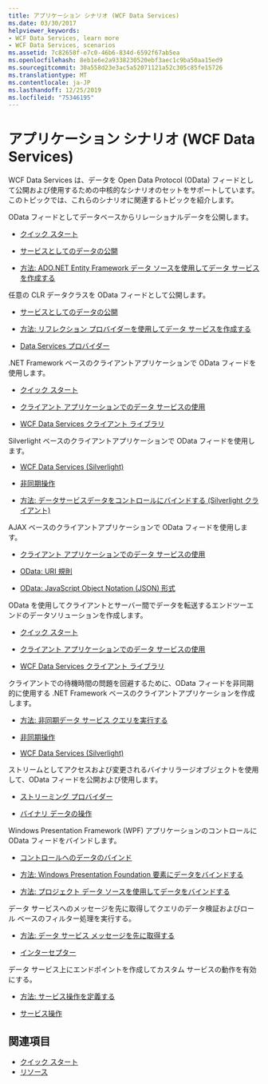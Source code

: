 ```yaml
---
title: アプリケーション シナリオ (WCF Data Services)
ms.date: 03/30/2017
helpviewer_keywords:
- WCF Data Services, learn more
- WCF Data Services, scenarios
ms.assetid: 7c82658f-e7c0-46b6-834d-6592f67ab5ea
ms.openlocfilehash: 8eb1e6e2a9338230520ebf3aec1c9ba50aa15ed9
ms.sourcegitcommit: 30a558d23e3ac5a52071121a52c305c85fe15726
ms.translationtype: MT
ms.contentlocale: ja-JP
ms.lasthandoff: 12/25/2019
ms.locfileid: "75346195"
---
```

# <a name="application-scenarios-wcf-data-services"></a>アプリケーション シナリオ (WCF Data Services)

WCF Data Services は、データを Open Data Protocol (OData) フィードとして公開および使用するための中核的なシナリオのセットをサポートしています。 このトピックでは、これらのシナリオに関連するトピックを紹介します。

OData フィードとしてデータベースからリレーショナルデータを公開します。

- [クイック スタート](quickstart-wcf-data-services.md)

- [サービスとしてのデータの公開](exposing-your-data-as-a-service-wcf-data-services.md)

- [方法: ADO.NET Entity Framework データ ソースを使用してデータ サービスを作成する](create-a-data-service-using-an-adonet-ef-data-wcf.md)

任意の CLR データクラスを OData フィードとして公開します。

- [サービスとしてのデータの公開](exposing-your-data-as-a-service-wcf-data-services.md)

- [方法: リフレクション プロバイダーを使用してデータ サービスを作成する](create-a-data-service-using-rp-wcf-data-services.md)

- [Data Services プロバイダー](data-services-providers-wcf-data-services.md)

.NET Framework ベースのクライアントアプリケーションで OData フィードを使用します。

- [クイック スタート](quickstart-wcf-data-services.md)

- [クライアント アプリケーションでのデータ サービスの使用](using-a-data-service-in-a-client-application-wcf-data-services.md)

- [WCF Data Services クライアント ライブラリ](wcf-data-services-client-library.md)

Silverlight ベースのクライアントアプリケーションで OData フィードを使用します。

- [WCF Data Services (Silverlight)](https://docs.microsoft.com/previous-versions/windows/silverlight/dotnet-windows-silverlight/cc838234(v=vs.95))

- [非同期操作](asynchronous-operations-wcf-data-services.md)

- [方法: データサービスデータをコントロールにバインドする (Silverlight クライアント)](https://docs.microsoft.com/previous-versions/dotnet/wcf-data-services/ee681614(v=vs.103))

AJAX ベースのクライアントアプリケーションで OData フィードを使用します。

- [クライアント アプリケーションでのデータ サービスの使用](using-a-data-service-in-a-client-application-wcf-data-services.md)

- [OData: URI 規則](https://www.odata.org/documentation/odata-version-2-0/uri-conventions/)

- [OData: JavaScript Object Notation (JSON) 形式](https://www.odata.org/developers/protocols/json-format/)

OData を使用してクライアントとサーバー間でデータを転送するエンドツーエンドのデータソリューションを作成します。

- [クイック スタート](quickstart-wcf-data-services.md)

- [クライアント アプリケーションでのデータ サービスの使用](using-a-data-service-in-a-client-application-wcf-data-services.md)

- [WCF Data Services クライアント ライブラリ](wcf-data-services-client-library.md)

クライアントでの待機時間の問題を回避するために、OData フィードを非同期的に使用する .NET Framework ベースのクライアントアプリケーションを作成します。

- [方法: 非同期データ サービス クエリを実行する](how-to-execute-asynchronous-data-service-queries-wcf-data-services.md)

- [非同期操作](asynchronous-operations-wcf-data-services.md)

- [WCF Data Services (Silverlight)](https://docs.microsoft.com/previous-versions/windows/silverlight/dotnet-windows-silverlight/cc838234(v=vs.95))

ストリームとしてアクセスおよび変更されるバイナリラージオブジェクトを使用して、OData フィードを公開および使用します。

- [ストリーミング プロバイダー](streaming-provider-wcf-data-services.md)

- [バイナリ データの操作](working-with-binary-data-wcf-data-services.md)

Windows Presentation Framework (WPF) アプリケーションのコントロールに OData フィードをバインドします。

- [コントロールへのデータのバインド](binding-data-to-controls-wcf-data-services.md)

- [方法: Windows Presentation Foundation 要素にデータをバインドする](bind-data-to-wpf-elements-wcf-data-services.md)

- [方法: プロジェクト データ ソースを使用してデータをバインドする](how-to-bind-data-using-a-project-data-source-wcf-data-services.md)

データ サービスへのメッセージを先に取得してクエリのデータ検証およびロール ベースのフィルター処理を実行する。

- [方法: データ サービス メッセージを先に取得する](how-to-intercept-data-service-messages-wcf-data-services.md)

- [インターセプター](interceptors-wcf-data-services.md)

データ サービス上にエンドポイントを作成してカスタム サービスの動作を有効にする。

- [方法: サービス操作を定義する](how-to-define-a-service-operation-wcf-data-services.md)

- [サービス操作](service-operations-wcf-data-services.md)

## <a name="see-also"></a>関連項目

- [クイック スタート](quickstart-wcf-data-services.md)
- [リソース](wcf-data-services-resources.md)
